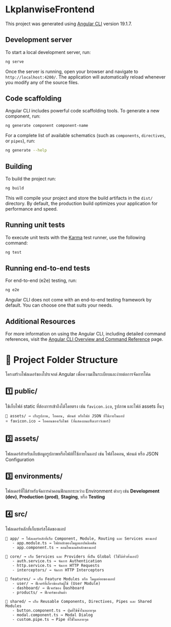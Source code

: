 # LkplanwiseFrontend

This project was generated using [Angular CLI](https://github.com/angular/angular-cli) version 19.1.7.

## Development server

To start a local development server, run:

```bash
ng serve
```

Once the server is running, open your browser and navigate to `http://localhost:4200/`. The application will automatically reload whenever you modify any of the source files.

## Code scaffolding

Angular CLI includes powerful code scaffolding tools. To generate a new component, run:

```bash
ng generate component component-name
```

For a complete list of available schematics (such as `components`, `directives`, or `pipes`), run:

```bash
ng generate --help
```

## Building

To build the project run:

```bash
ng build
```

This will compile your project and store the build artifacts in the `dist/` directory. By default, the production build optimizes your application for performance and speed.

## Running unit tests

To execute unit tests with the [Karma](https://karma-runner.github.io) test runner, use the following command:

```bash
ng test
```

## Running end-to-end tests

For end-to-end (e2e) testing, run:

```bash
ng e2e
```

Angular CLI does not come with an end-to-end testing framework by default. You can choose one that suits your needs.

## Additional Resources

For more information on using the Angular CLI, including detailed command references, visit the [Angular CLI Overview and Command Reference](https://angular.dev/tools/cli) page.

# 📁 Project Folder Structure

โครงสร้างโฟลเดอร์ของโปรเจกต์ Angular เพื่อความเป็นระเบียบและง่ายต่อการจัดการโค้ด

## 1️⃣ **public/**

ใช้เก็บไฟล์ static ที่ต้องการเข้าถึงได้โดยตรง เช่น `favicon.ico`, รูปภาพ และไฟล์ assets อื่นๆ

```
📁 assets/ → เก็บรูปภาพ, ไอคอน, ฟอนต์ หรือไฟล์ JSON ที่ใช้ภายในแอป
⭐ favicon.ico → ไอคอนของเว็บไซต์ (ที่แสดงบนแท็บเบราว์เซอร์)
```

## 2️⃣ **assets/**

โฟลเดอร์สำหรับเก็บข้อมูลรูปภาพหรือไฟล์ที่ใช้ภายในแอป เช่น ไฟล์ไอคอน, ฟอนต์ หรือ JSON Configuration

## 3️⃣ **environments/**

โฟลเดอร์ที่ใช้สำหรับจัดการค่าคอนฟิกแยกระหว่าง Environment ต่างๆ เช่น **Development (dev)**, **Production (prod)**, **Staging**, หรือ **Testing**

## 4️⃣ **src/**

โฟลเดอร์หลักที่เก็บซอร์สโค้ดของแอป

```
📂 app/ → โฟลเดอร์หลักที่เก็บ Component, Module, Routing และ Services ของแอป
   - app.module.ts → ไฟล์หลักของโมดูลแอปพลิเคชัน
   - app.component.ts → คอมโพเนนต์หลักของแอป

📂 core/ → เก็บ Services และ Providers ที่เป็น Global (ใช้ได้ทั่วทั้งแอป)
   - auth.service.ts → จัดการ Authentication
   - http.service.ts → จัดการ HTTP Requests
   - interceptors/ → จัดการ HTTP Interceptors

📂 features/ → เก็บ Feature Modules หรือ โมดูลย่อยของแอป
   - user/ → ฟีเจอร์ที่เกี่ยวข้องกับผู้ใช้ (User Module)
   - dashboard/ → ฟีเจอร์ของ Dashboard
   - products/ → ฟีเจอร์ของสินค้า

📂 shared/ → เก็บ Reusable Components, Directives, Pipes และ Shared Modules
   - button.component.ts → ปุ่มที่ใช้ซ้ำในหลายจุด
   - modal.component.ts → Modal Dialog
   - custom.pipe.ts → Pipe ที่ใช้ในหลายจุด
```
